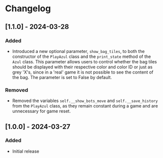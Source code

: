 # Changelog

## [1.1.0] - 2024-03-28
### Added
- Introduced a new optional parameter, `show_bag_tiles`, to both the constructor of the `PlayAzul` class and the `print_state` method of the `Azul` class. This parameter allows users to control whether the bag tiles should be displayed with their respective color and color ID or just as grey 'X's, since in a 'real' game it is not possible to see the content of the bag. The parameter is set to False by default.

### Removed
- Removed the variables `self.__show_bots_move` and `self.__save_history` from the `PlayAzul` class, as they remain constant during a game and are unnecessary for game reset.

## [1.0.0] - 2024-03-27
### Added
- Initial release